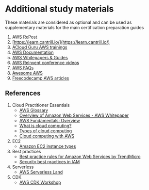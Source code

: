 # Additional study materials

These materials are considered as optional and can be used as supplementary materials for the main certification preparation guides

1. [AWS RePost](https://repost.aws/)
2. [https://learn.cantrill.io/](https://learn.cantrill.io/)
3. [ACloud Guru AWS trainings](https://acloudguru.com/training-library/aws-cloud-training)
4. [AWS Documentation](https://docs.aws.amazon.com/)
5. [AWS Whitepapers & Guides](https://aws.amazon.com/whitepapers/?whitepapers-main.sort-by=item.additionalFields.sortDate&whitepapers-main.sort-order=desc&awsf.whitepapers-content-type=*all&awsf.whitepapers-global-methodology=*all&awsf.whitepapers-tech-category=*all&awsf.whitepapers-industries=*all&awsf.whitepapers-business-category=*all)
6. [AWS ReInvent conference videos](https://www.youtube.com/results?search_query=aws+reinvent+)
7. [AWS FAQs](https://aws.amazon.com/faqs/)
8. [Awesome AWS](https://github.com/donnemartin/awesome-aws)
9. [Freecodecamp AWS articles](https://www.freecodecamp.org/news/tag/aws/)

## References
1. Cloud Practitioner Essentials
    - [AWS Glossary](https://docs.aws.amazon.com/glossary/latest/reference/glos-chap.html)
    - [Overview of Amazon Web Services - AWS Whitepaper](https://d0.awsstatic.com/whitepapers/aws-overview.pdf)
    - [AWS Fundamentals: Overview](https://aws.amazon.com/getting-started/cloud-essentials/)
    - [What is cloud computing?](https://aws.amazon.com/what-is-cloud-computing/)
    - [Types of cloud computing](https://aws.amazon.com/types-of-cloud-computing/)
    - [Cloud computing with AWS](https://aws.amazon.com/what-is-aws/)
2. EC2
    - [Amazon EC2 instance types](https://aws.amazon.com/ec2/instance-types/)
3. Best practices
    - [Best practice rules for Amazon Web Services by TrendMicro](https://www.trendmicro.com/cloudoneconformity/knowledge-base/aws/)
    - [Security best practices in IAM](https://docs.aws.amazon.com/IAM/latest/UserGuide/best-practices.html)
4. Serverless
    - [AWS Serverless Land](https://serverlessland.com/)
5. CDK
    - [AWS CDK Workshop](https://cdkworkshop.com/)